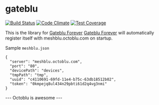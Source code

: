 # gateblu

[![Build Status](https://travis-ci.org/octoblu/gateblu.svg?branch=master)](https://travis-ci.org/octoblu/gateblu)
[![Code Climate](https://codeclimate.com/github/octoblu/gateblu/badges/gpa.svg)](https://codeclimate.com/github/octoblu/gateblu)
[![Test Coverage](https://codeclimate.com/github/octoblu/gateblu/badges/coverage.svg)](https://codeclimate.com/github/octoblu/gateblu)

This is the library for [Gateblu Forever](https://github.com/octoblu/gateblu-forever)
[Gateblu Forever](https://github.com/octoblu/gateblu-forever) will automatically register itself with meshblu.octoblu.com on startup.

Sample `meshblu.json`

```
{
  "server": "meshblu.octoblu.com",
  "port": "80",
  "devicePath": "devices",
  "tmpPath": "tmp",
  "uuid": "c4110691-69fd-11e4-b75c-63db18512b02",
  "token": "0kmpejq8ul434n29pbti61d2q4vg3nmi"
}
```

--- Octoblu is awesome ---
